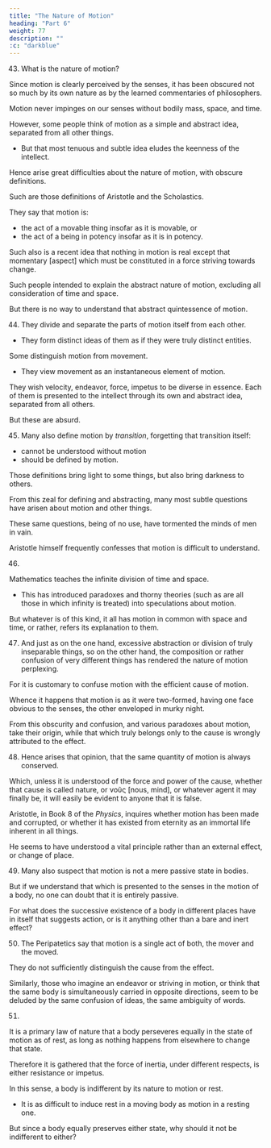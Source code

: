 ```yaml
---
title: "The Nature of Motion"
heading: "Part 6"
weight: 77
description: ""
:c: "darkblue"
---
```




43. What is the nature of motion?

Since motion is clearly perceived by the senses, it has been obscured not so much by its own nature as by the learned commentaries of philosophers.

Motion never impinges on our senses without bodily mass, space, and time. 

However, some people think of motion as a simple and abstract idea, separated from all other things.
- But that most tenuous and subtle idea eludes the keenness of the intellect.

 <!-- as anyone can experience by meditating within himself.  -->

Hence arise great difficulties about the nature of motion, with obscure definitions.

 <!-- far more obscure than the very thing they ought to illustrate.  -->

Such are those definitions of Aristotle and the Scholastics.

They say that motion is:
- the act of a movable thing insofar as it is movable, or
- the act of a being in potency insofar as it is in potency. 

Such also is a recent idea that nothing in motion is real except that momentary [aspect] which must be constituted in a force striving towards change.

Such people intended to explain the abstract nature of motion, excluding all consideration of time and space.

But there is no way to understand that abstract quintessence of motion.

 <!-- (so to speak) can be understood, I do not see. -->


44. They divide and separate the parts of motion itself from each other.
- They form distinct ideas of them as if they were truly distinct entities. 

Some distinguish motion from movement. 
- They view movement as an instantaneous element of motion.

They wish velocity, endeavor, force, impetus to be diverse in essence. Each of them is presented to the intellect through its own and abstract idea, separated from all others. 

But these are absurd. 

 <!-- in discussing these matters, given what we have discussed above, there is no reason for us to dwell longer. -->


45. Many also define motion by *transition*, forgetting that transition itself:
- cannot be understood without motion
- should be defined by motion. 

Those definitions bring light to some things, but also bring darkness to others.

<!-- And indeed, scarcely anyone could have made those things which we perceive by sense clearer or better known by defining them. Allured by the vain hope of this, philosophers have rendered easy things most difficult, and have entangled their minds with difficulties which they themselves for the most part had produced.  -->

From this zeal for defining and abstracting, many most subtle questions have arisen about motion and other things.

These same questions, being of no use, have tormented the minds of men in vain.

Aristotle himself frequently confesses that motion is difficult to understand.

 <!-- and some of the ancients became so practiced in trifles that they even denied motion altogether. -->


46. 

<!-- But it is tedious to be detained by such minutiae. Let it suffice to have indicated the sources of the solutions: to which we may also add this: that those things which are taught in  -->

 <!-- on account of the innate nature of things, have  -->
Mathematics teaches the infinite division of time and space.
- This has introduced paradoxes and thorny theories (such as are all those in which infinity is treated) into speculations about motion. 

But whatever is of this kind, it all has motion in common with space and time, or rather, refers its explanation to them.


47. And just as on the one hand, excessive abstraction or division of truly inseparable things, so on the other hand, the composition or rather confusion of very different things has rendered the nature of motion perplexing.

For it is customary to confuse motion with the efficient cause of motion. 

Whence it happens that motion is as it were two-formed, having one face obvious to the senses, the other enveloped in murky night. 

From this obscurity and confusion, and various paradoxes about motion, take their origin, while that which truly belongs only to the cause is wrongly attributed to the effect.


48. Hence arises that opinion, that the same quantity of motion is always conserved.

Which, unless it is understood of the force and power of the cause, whether that cause is called nature, or νοῦς [nous, mind], or whatever agent it may finally be, it will easily be evident to anyone that it is false. 

Aristotle, in Book 8 of the *Physics*, inquires whether motion has been made and corrupted, or whether it has existed from eternity as an immortal life inherent in all things.

He seems to have understood a vital principle rather than an external effect, or change of place.


49. Many also suspect that motion is not a mere passive state in bodies. 

But if we understand that which is presented to the senses in the motion of a body, no one can doubt that it is entirely passive. 

For what does the successive existence of a body in different places have in itself that suggests action, or is it anything other than a bare and inert effect?


50. The Peripatetics say that motion is a single act of both, the mover and the moved.

They do not sufficiently distinguish the cause from the effect. 

Similarly, those who imagine an endeavor or striving in motion, or think that the same body is simultaneously carried in opposite directions, seem to be deluded by the same confusion of ideas, the same ambiguity of words.


51. 

<!-- It is very helpful, as in all other things, so also in the science of motion, to apply accurate diligence, both in understanding the concepts of others and in enunciating one's own: in which matter, unless there had been fault, I scarcely believe it could have been drawn into dispute whether a body is indifferent to motion and rest, or not.  -->

It is a primary law of nature that a body perseveres equally in the state of motion as of rest, as long as nothing happens from elsewhere to change that state.

Therefore it is gathered that the force of inertia, under different respects, is either resistance or impetus.

In this sense, a body is indifferent by its nature to motion or rest.
- It is as difficult to induce rest in a moving body as motion in a resting one.

But since a body equally preserves either state, why should it not be indifferent to either?

